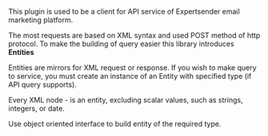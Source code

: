 This plugin is used to be a client for API service of Expertsender email marketing platform.

The most requests are based on XML syntax and used POST method of http protocol. To make the building of query easier this library introduces **Entities**

Entities are mirrors for XML request or response. If you wish to make query to service, you must create an instance of an Entity with specified type (if API query supports).

Every XML node - is an entity, excluding scalar values, such as strings, integers, or date.

Use object oriented interface to build entity of the required type.